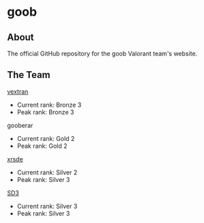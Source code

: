 # goob
## About
The official GitHub repository for the goob Valorant team's website.
## The Team
[vextran](https://youtube.com/@ykVextran)
- Current rank: Bronze 3
- Peak rank: Bronze 3

gooberar
- Current rank: Gold 2
- Peak rank: Gold 2

[xrsde](https://youtube.com/@xrsde)
- Current rank: Silver 2
- Peak rank: Silver 3

[SD3](https://youtube.com/@sd3roblox)
- Current rank: Silver 3
- Peak rank: Silver 3

